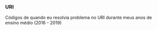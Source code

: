 ### URI

Códigos de quando eu resolvia problema no URI durante meus anos de ensino médio (2016 - 2019)
